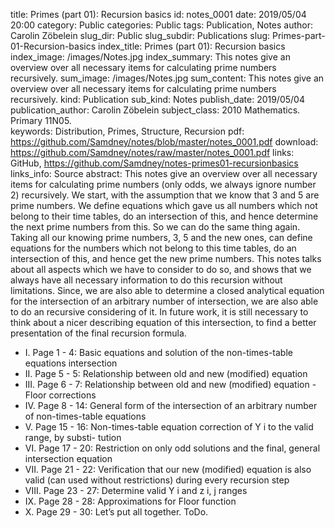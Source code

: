 title:      		Primes (part 01): Recursion basics
id:                 notes_0001
date:       		2019/05/04 20:00
category:		    Public
categories:		    Public
tags:       		Publication, Notes
author:     		Carolin Zöbelein
slug_dir:           Public
slug_subdir:        Publications
slug:       		Primes-part-01-Recursion-basics
index_title:		Primes (part 01): Recursion basics
index_image:        /images/Notes.jpg
index_summary:		This notes give an overview over all necessary items for calculating prime numbers recursively.
sum_image:			/images/Notes.jpg
sum_content:		This notes give an overview over all necessary items for calculating prime numbers recursively.
kind:               Publication
sub_kind:           Notes
publish_date:       2019/05/04
publication_author: Carolin Zöbelein
subject_class:      2010 Mathematics. Primary 11N05.	
keywords:           Distribution, Primes, Structure, Recursion
pdf:                https://github.com/Samdney/notes/blob/master/notes_0001.pdf
download:           https://github.com/Samdney/notes/raw/master/notes_0001.pdf
links:              GitHub, https://github.com/Samdney/notes-primes01-recursionbasics
links_info:         Source
abstract:           This notes give an overview over all necessary items for calculating prime numbers (only odds, we always ignore number 2) recursively. We start, with the assumption that we know that 3 and 5 are prime numbers. We define equations which gave us all numbers which not belong to their time tables, do an intersection of this, and hence determine the next prime numbers from this. So we can do the same thing again. Taking all our knowing prime numbers, 3, 5 and the new ones, can define equations for the numbers which not belong to this time tables, do an intersection of this, and hence get the new prime numbers. This notes talks about all aspects which we have to consider to do so, and shows that we always have all necessary information to do this recursion without limitations. Since, we are also able to determine a closed analytical equation for the intersection of an arbitrary number of intersection, we are also able to do an recursive considering of it. In future work, it is still necessary to think about a nicer describing equation of this intersection, to find a better presentation of the final recursion formula.


* I. Page 1 - 4: Basic equations and solution of the non-times-table equations intersection
* II. Page 5 - 5: Relationship between old and new (modified) equation
* III. Page 6 - 7: Relationship between old and new (modified) equation - Floor corrections
* IV. Page 8 - 14: General form of the intersection of an arbitrary number of non-times-table
equations
* V. Page 15 - 16: Non-times-table equation correction of Y i to the valid range, by substi-
tution
* VI. Page 17 - 20: Restriction on only odd solutions and the final, general intersection
equation
* VII. Page 21 - 22: Verification that our new (modified) equation is also valid (can used
without restrictions) during every recursion step
* VIII. Page 23 - 27: Determine valid Y i and z i, j ranges
* IX. Page 28 - 28: Approximations for Floor function
* X. Page 29 - 30: Let’s put all together. ToDo.
